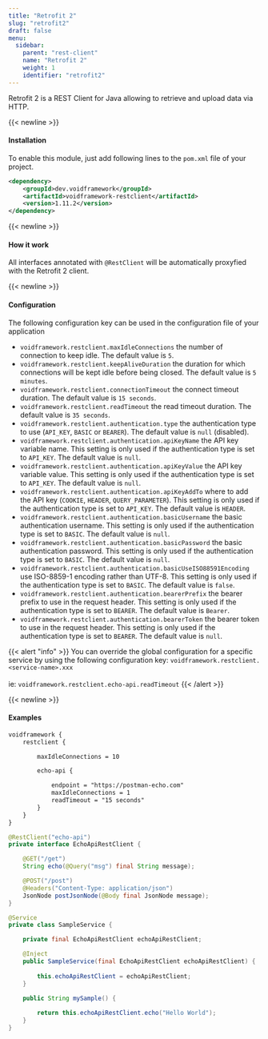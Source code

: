 ```yaml
---
title: "Retrofit 2"
slug: "retrofit2"
draft: false
menu:
  sidebar:
    parent: "rest-client"
    name: "Retrofit 2"
    weight: 1
    identifier: "retrofit2"
---
```



Retrofit 2 is a REST Client for Java allowing to retrieve and upload data via HTTP.


{{< newline >}}
#### Installation

To enable this module, just add following lines to the `pom.xml` file of your project.

```xml
<dependency>
    <groupId>dev.voidframework</groupId>
    <artifactId>voidframework-restclient</artifactId>
    <version>1.11.2</version>
</dependency>
```



{{< newline >}}
#### How it work

All interfaces annotated with `@RestClient` will be automatically proxyfied with the Retrofit 2 client.



{{< newline >}}
#### Configuration

The following configuration key can be used in the configuration file of your application

* `voidframework.restclient.maxIdleConnections` the number of connection to keep idle. The default value is `5`.
* `voidframework.restclient.keepAliveDuration` the duration for which connections will be kept idle before being closed. The default value is `5 minutes`.
* `voidframework.restclient.connectionTimeout` the connect timeout duration. The default value is `15 seconds`.
* `voidframework.restclient.readTimeout` the read timeout duration. The default value is `35 seconds`.
* `voidframework.restclient.authentication.type` the authentication type to use (`API_KEY`, `BASIC` or `BEARER`). The default value is `null` (disabled).
* `voidframework.restclient.authentication.apiKeyName` the API key variable name. This setting is only used if the authentication type is set to `API_KEY`. The default value is `null`.
* `voidframework.restclient.authentication.apiKeyValue` the API key variable value. This setting is only used if the authentication type is set to `API_KEY`. The default value is `null`.
* `voidframework.restclient.authentication.apiKeyAddTo` where to add the API key (`COOKIE`, `HEADER`, `QUERY_PARAMETER`). This setting is only used if the authentication type is set to `API_KEY`. The default value is `HEADER`.
* `voidframework.restclient.authentication.basicUsername` the basic authentication username. This setting is only used if the authentication type is set to `BASIC`. The default value is `null`.
* `voidframework.restclient.authentication.basicPassword` the basic authentication password. This setting is only used if the authentication type is set to `BASIC`. The default value is `null`.
* `voidframework.restclient.authentication.basicUseISO88591Encoding` use ISO-8859-1 encoding rather than UTF-8. This setting is only used if the authentication type is set to `BASIC`. The default value is `false`.
* `voidframework.restclient.authentication.bearerPrefix` the bearer prefix to use in the request header. This setting is only used if the authentication type is set to `BEARER`. The default value is `Bearer`.
* `voidframework.restclient.authentication.bearerToken` the bearer token to use in the request header. This setting is only used if the authentication type is set to `BEARER`. The default value is `null`.

{{< alert "info" >}}
You can override the global configuration for a specific service by using the following configuration key:
<code>voidframework.restclient.&lt;service-name&gt;.xxx</code>
<br/><br/>
ie: <code>voidframework.restclient.echo-api.readTimeout</code>
{{< /alert >}}


{{< newline >}}
#### Examples

```xml
voidframework {
    restclient {

        maxIdleConnections = 10

        echo-api {

            endpoint = "https://postman-echo.com"
            maxIdleConnections = 1
            readTimeout = "15 seconds"
        }
    }
}
```

```java
@RestClient("echo-api")
private interface EchoApiRestClient {

    @GET("/get")
    String echo(@Query("msg") final String message);

    @POST("/post")
    @Headers("Content-Type: application/json")
    JsonNode postJsonNode(@Body final JsonNode message);
}
```


```java
@Service
private class SampleService {

    private final EchoApiRestClient echoApiRestClient;

    @Inject
    public SampleService(final EchoApiRestClient echoApiRestClient) {
        
        this.echoApiRestClient = echoApiRestClient;
    }

    public String mySample() {
        
        return this.echoApiRestClient.echo("Hello World");
    }
}
```
